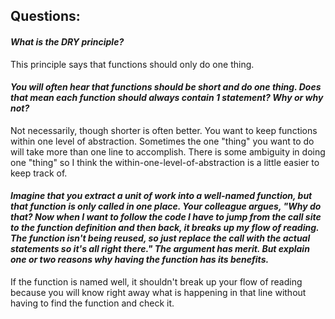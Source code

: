 
## Questions:

#### <em>What is the DRY principle?</em>

This principle says that functions should only do one thing.

#### <em>You will often hear that functions should be short and do one thing. Does that mean each function should always contain 1 statement? Why or why not?</em>

Not necessarily, though shorter is often better. You want to keep functions within one level of abstraction. Sometimes the one "thing" you want to do will take more than one line to accomplish. There is some ambiguity in doing one "thing" so I think the within-one-level-of-abstraction is a little easier to keep track of. 

#### <em>Imagine that you extract a unit of work into a well-named function, but that function is only called in one place. Your colleague argues, "Why do that? Now when I want to follow the code I have to jump from the call site to the function definition and then back, it breaks up my flow of reading. The function isn't being reused, so just replace the call with the actual statements so it's all right there." The argument has merit. But explain one or two reasons why having the function has its benefits.</em>

If the function is named well, it shouldn't break up your flow of reading because you will know right away what is happening in that line without having to find the function and check it. 
